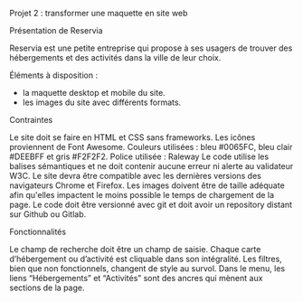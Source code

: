 ﻿Projet 2 : transformer une maquette en site web


Présentation de Reservia

Reservia est une petite entreprise qui propose à ses usagers de trouver des hébergements et des activités dans la ville de leur choix.

Éléments à disposition : 
- la maquette desktop et mobile du site.
- les images du site avec différents formats.


Contraintes

Le site doit se faire en HTML et CSS sans frameworks.
Les icônes proviennent de Font Awesome.
Couleurs utilisées : bleu #0065FC, bleu clair #DEEBFF et gris #F2F2F2.
Police utilisée : Raleway
Le code utilise les balises sémantiques et ne doit contenir aucune erreur ni alerte au validateur W3C.
Le site devra être compatible avec les dernières versions des navigateurs Chrome et Firefox.
Les images doivent être de taille adéquate afin qu'elles impactent le moins possible le temps de chargement de la page.
Le code doit être versionné avec git et doit avoir un repository distant sur Github ou Gitlab.



Fonctionnalités

Le champ de recherche doit être un champ de saisie.
Chaque carte d’hébergement ou d’activité est cliquable dans son intégralité.
Les filtres, bien que non fonctionnels, changent de style au survol.
Dans le menu, les liens “Hébergements” et “Activités” sont des ancres qui mènent aux sections de la page.
